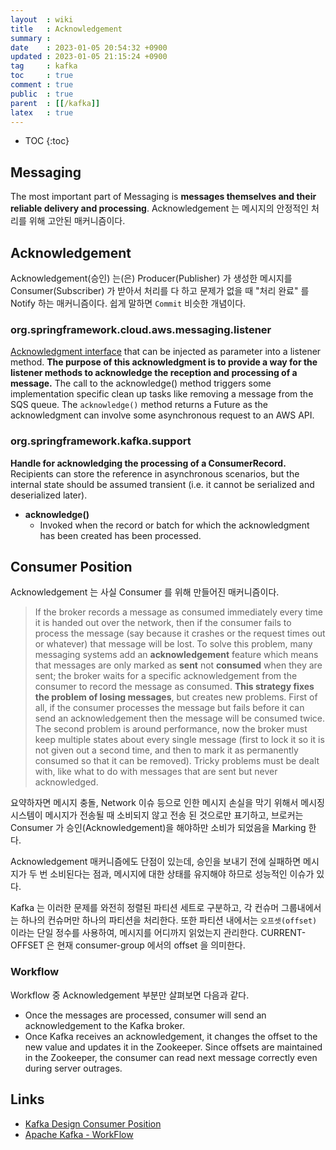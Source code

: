 ```yaml
---
layout  : wiki
title   : Acknowledgement
summary : 
date    : 2023-01-05 20:54:32 +0900
updated : 2023-01-05 21:15:24 +0900
tag     : kafka
toc     : true
comment : true
public  : true
parent  : [[/kafka]]
latex   : true
---
```

* TOC
{:toc}

## Messaging

The most important part of Messaging is __messages themselves and their reliable delivery and processing__. Acknowledgement 는 메시지의 안정적인 처리를 위해 고안된 매커니즘이다.

## Acknowledgement

Acknowledgement(승인) 는(은) Producer(Publisher) 가 생성한 메시지를 Consumer(Subscriber) 가 받아서 처리를 다 하고 문제가 없을 때 "처리 완료" 를 Notify 하는 매커니즘이다. 쉽게 말하면 `Commit` 비슷한 개념이다.

### org.springframework.cloud.aws.messaging.listener

[Acknowledgment interface](https://javadoc.io/static/org.springframework.cloud/spring-cloud-aws-messaging/2.2.1.RELEASE/org/springframework/cloud/aws/messaging/listener/Acknowledgment.html) that can be injected as parameter into a listener method. __The purpose of this acknowledgment is to provide a way for the listener methods to acknowledge the reception and processing of a message.__ The call to the acknowledge() method triggers some implementation specific clean up tasks like removing a message from the SQS queue. The `acknowledge()` method returns a Future as the acknowledgment can involve some asynchronous request to an AWS API.

### org.springframework.kafka.support

__Handle for acknowledging the processing of a ConsumerRecord.__ Recipients can store the reference in asynchronous scenarios, but the internal state should be assumed transient (i.e. it cannot be serialized and deserialized later).
- __acknowledge()__ 
  - Invoked when the record or batch for which the acknowledgment has been created has been processed.

## Consumer Position

Acknowledgement 는 사실 Consumer 를 위해 만들어진 매커니즘이다.

>  If the broker records a message as consumed immediately every time it is handed out over the network, then if the consumer fails to process the message (say because it crashes or the request times out or whatever) that message will be lost. To solve this problem, many messaging systems add an __acknowledgement__ feature which means that messages are only marked as __sent__ not __consumed__ when they are sent; the broker waits for a specific acknowledgement from the consumer to record the message as consumed. __This strategy fixes the problem of losing messages__, but creates new problems. First of all, if the consumer processes the message but fails before it can send an acknowledgement then the message will be consumed twice. The second problem is around performance, now the broker must keep multiple states about every single message (first to lock it so it is not given out a second time, and then to mark it as permanently consumed so that it can be removed). Tricky problems must be dealt with, like what to do with messages that are sent but never acknowledged.

요약하자면 메시지 충돌, Network 이슈 등으로 인한 메시지 손실을 막기 위해서 메시징 시스템이 메시지가 전송될 때 소비되지 않고 전송 된 것으로만 표기하고, 브로커는 Consumer 가 승인(Acknowledgement)을 해야하만 소비가 되었음을 Marking 한다.

Acknowledgement 매커니즘에도 단점이 있는데, 승인을 보내기 전에 실패하면 메시지가 두 번 소비된다는 점과, 메시지에 대한 상태를 유지해야 하므로 성능적인 이슈가 있다.

Kafka 는 이러한 문제를 와전히 정렬된 파티션 세트로 구분하고, 각 컨슈머 그룹내에서는 하나의 컨슈머만 하나의 파티션을 처리한다. 또한 파티션 내에서는 `오프셋(offset)` 이라는 단일 정수를 사용하여, 메시지를 어디까지 읽었는지 관리한다. CURRENT-OFFSET 은 현재 consumer-group 에서의 offset 을 의미한다.

### Workflow 

Workflow 중 Acknowledgement 부분만 살펴보면 다음과 같다.

- Once the messages are processed, consumer will send an acknowledgement to the Kafka broker.
- Once Kafka receives an acknowledgement, it changes the offset to the new value and updates it in the Zookeeper. Since offsets are maintained in the Zookeeper, the consumer can read next message correctly even during server outrages.

## Links

- [Kafka Design Consumer Position](https://kafka.apache.org/documentation/#design_consumerposition)
- [Apache Kafka - WorkFlow](https://www.tutorialspoint.com/apache_kafka/apache_kafka_workflow.htm)